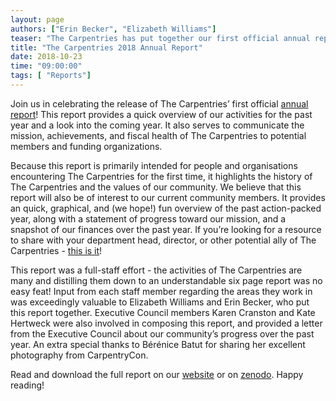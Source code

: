 ```yaml
---
layout: page
authors: ["Erin Becker", "Elizabeth Williams"]
teaser: "The Carpentries has put together our first official annual report!"
title: "The Carpentries 2018 Annual Report"
date: 2018-10-23
time: "09:00:00"
tags: [ "Reports"]
---
```


Join us in celebrating the release of The Carpentries’ first official 
[annual report](https://carpentries.org/files/reports/TheCarpentries2018AnnualReport.pdf)! 
This report provides a quick overview of our activities for the past year and a look into the coming year. 
It also serves to communicate the mission, achievements, and fiscal health of The Carpentries to potential members 
and funding organizations. 

Because this report is primarily intended for people and organisations encountering The Carpentries for the first time, 
it highlights the history of The Carpentries and the values of our community. We believe that this report will also be of 
interest to our current community members. It provides an quick, graphical, and (we hope!) fun overview of the past action-packed year, 
along with a statement of progress toward our mission, and a snapshot of our finances over the past year. If you’re looking for a resource
to share with your department head, director, or other potential ally of The Carpentries - 
[this is it](https://carpentries.org/files/reports/TheCarpentries2018AnnualReport.pdf)!

This report was a full-staff effort - the activities of The Carpentries are many and distilling them down to an understandable 
six page report was no easy feat! Input from each staff member regarding the areas they work in was exceedingly valuable to 
Elizabeth Williams and Erin Becker, who put this report together. Executive Council members Karen Cranston and Kate Hertweck 
were also involved in composing this report, and provided a letter from the Executive Council about our community’s progress 
over the past year. An extra special thanks to Bérénice Batut for sharing her excellent photography from CarpentryCon.

Read and download the full report on our [website](https://carpentries.org/files/reports/TheCarpentries2018AnnualReport.pdf) or on [zenodo](https://zenodo.org/record/1465064#.XF3dEaxKiV5). 
Happy reading! 
